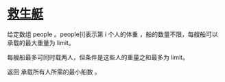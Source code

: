 # [救生艇](https://leetcode.cn/problems/boats-to-save-people/description/?envType=daily-question&envId=2024-06-10)

给定数组 people 。people[i]表示第 i 个人的体重 ，船的数量不限，每艘船可以承载的最大重量为 limit。

每艘船最多可同时载两人，但条件是这些人的重量之和最多为 limit。

返回 承载所有人所需的最小船数 。

